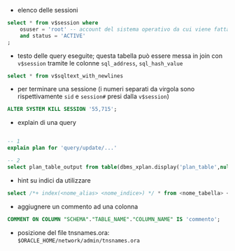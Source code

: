 
- elenco delle sessioni

```sql
select * from v$session where
	osuser = 'root' -- account del sistema operativo da cui viene fatta la query
	and status = 'ACTIVE'
;
```

- testo delle query eseguite; questa tabella può essere messa in join con `v$session` tramite le colonne `sql_address`, `sql_hash_value`

```sql
select * from v$sqltext_with_newlines
```

- per terminare una sessione (i numeri separati da virgola sono rispettivamente `sid` e `session#` presi dalla `v$session`)

```sql
ALTER SYSTEM KILL SESSION '55,715';
```

- explain di una query

```sql

-- 1
explain plan for 'query/update/...'

-- 2
select plan_table_output from table(dbms_xplan.display('plan_table',null,'basic'));

```

- hint su indici da utilizzare

```sql
select /*+ index(<nome_alias> <nome_indice>) */ * from <nome_tabella> <nome_alias>;
```

- aggiugnere un commento ad una colonna

```sql
COMMENT ON COLUMN "SCHEMA"."TABLE_NAME"."COLUMN_NAME" IS 'commento';
```

- posizione del file tnsnames.ora: `$ORACLE_HOME/network/admin/tnsnames.ora`


